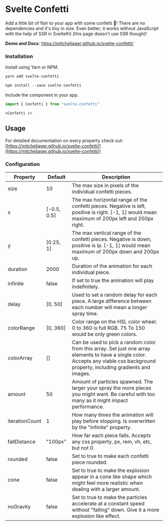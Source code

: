 # Svelte Confetti

Add a little bit of flair to your app with some confetti 🎊! There are no dependencies and it's tiny in size. Even better; it works without JavaScript with the help of SSR in SvelteKit (this page doesn't use SSR though)!

**Demo and Docs**: https://mitcheljager.github.io/svelte-confetti/

### Installation

Install using Yarn or NPM.
```js
yarn add svelte-confetti
```
```js
npm install --save svelte-confetti
```

Include the component in your app.
```js
import { Confetti } from "svelte-confetti"
```
```svelte
<Confetti />
```

## Usage

For detailed documentation on every property check out: [https://mitcheljager.github.io/svelte-confetti/](https://mitcheljager.github.io/svelte-confetti/)

### Configuration

| Property | Default | Description |
--- | --- | ---
size | 10 | The max size in pixels of the individual confetti pieces.
x | [-0.5, 0.5] | The max horizontal range of the confetti pieces. Negative is left, positive is right. [-1, 1] would mean maximum of 200px left and 200px right.
y | [0.25, 1] | The max vertical range of the confetti pieces. Negative is down, positive is ip. [-1, 1] would mean maximum of 200px down and 200px up.
duration | 2000 | Duration of the animation for each individual piece.
infinite | false | If set to true the animation will play indefinitely.
delay | [0, 50] | Used to set a random delay for each piece. A large difference between each number will mean a longer spray time.
colorRange | [0, 360] | Color range on the HSL color wheel. 0 to 360 is full RGB. 75 To 150 would be only green colors.
colorArray | [] | Can be used to pick a random color from this array. Set just one array elements to have a single color. Accepts any viable css background property, including gradients and images.
amount | 50 | Amount of particles spawned. The larger your spray the more pieces you might want. Be careful with too many as it might impact performance.
iterationCount | 1 | How many times the animation will play before stopping. Is overwritten by the "infinite" property.
fallDistance | "100px" | How far each piece falls. Accepts any css property, px, rem, vh, etc, but not 0.
rounded | false | Set to true to make each confetti piece rounded.
cone | false | Set to true to make the explosion appear in a cone like shape which might feel more realistic when dealing with a larger amount.
noGravity | false | Set to true to make the particles accelerate at a constant speed without "falling" down. Give it a more explosion like effect.
